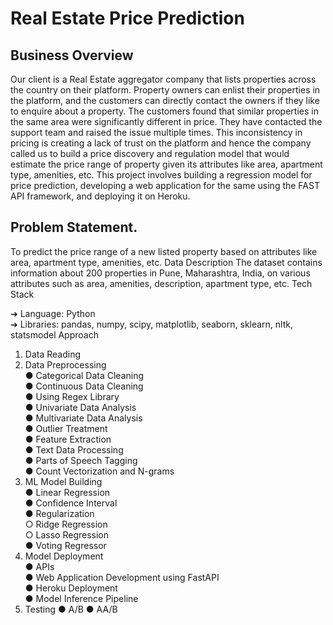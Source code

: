 # Real Estate Price Prediction

## Business Overview
Our client is a Real Estate aggregator company that lists properties across the country
on their platform. Property owners can enlist their properties in the platform, and the
customers can directly contact the owners if they like to enquire about a property.
The customers found that similar properties in the same area were significantly different
in price. They have contacted the support team and raised the issue multiple times.
This inconsistency in pricing is creating a lack of trust on the platform and hence the
company called us to build a price discovery and regulation model that would estimate
the price range of property given its attributes like area, apartment type, amenities, etc.
This project involves building a regression model for price prediction, developing a web
application for the same using the FAST API framework, and deploying it on Heroku.


## Problem Statement.
To predict the price range of a new listed property based on attributes like area,
apartment type, amenities, etc.
Data Description
The dataset contains information about 200 properties in Pune, Maharashtra, India, on
various attributes such as area, amenities, description, apartment type, etc.
Tech Stack

➔ Language: Python \
➔ Libraries:  pandas, numpy, scipy, matplotlib, seaborn, sklearn, nltk, statsmodel
Approach 
1. Data Reading
2. Data Preprocessing \
● Categorical Data Cleaning \
● Continuous Data Cleaning \
● Using Regex Library \
● Univariate Data Analysis \
● Multivariate Data Analysis \
● Outlier Treatment \
● Feature Extraction \
● Text Data Processing \
● Parts of Speech Tagging \
● Count Vectorization and N-grams 
3. ML Model Building \
● Linear Regression \
● Confidence Interval \
● Regularization \
○ Ridge Regression \
○ Lasso Regression \
● Voting Regressor 
4. Model Deployment <br />
● APIs \
● Web Application Development using FastAPI \
● Heroku Deployment \
● Model Inference Pipeline 
5. Testing
● A/B
● AA/B
